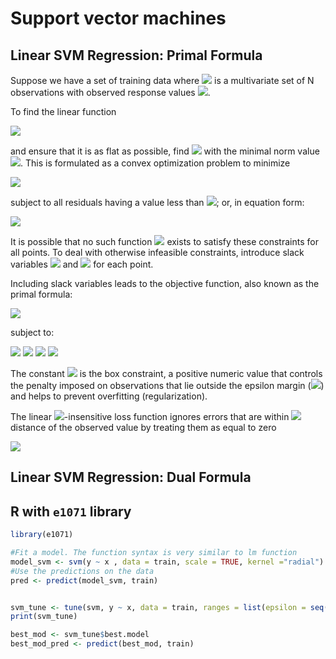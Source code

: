 # Support vector machines

## Linear SVM Regression: Primal Formula
Suppose we have a set of training data where <img src="http://latex.codecogs.com/gif.latex?x_n" border="0"/> is a multivariate set of N observations with observed response values <img src="http://latex.codecogs.com/gif.latex?y_n" border="0"/>.


To find the linear function


<img src="http://latex.codecogs.com/gif.latex?f(x)=x'\beta+b" border="0"/>


and ensure that it is as flat as possible, find <img src="http://latex.codecogs.com/gif.latex?f(x)" border="0"/> with the minimal norm value <img src="http://latex.codecogs.com/gif.latex?f(x)=(\beta'\beta)" border="0"/>. This is formulated as a convex optimization problem to minimize


<img src="http://latex.codecogs.com/gif.latex?J(\beta)=\frac{1}{2}\beta'\beta" border="0"/>


subject to all residuals having a value less than <img src="http://latex.codecogs.com/gif.latex?\epsilon" border="0"/>; or, in equation form:


<img src="http://latex.codecogs.com/gif.latex?|y_n-(x_n'\beta+b)|\leq \epsilon\forall&space;n." border="0"/>



It is possible that no such function <img src="http://latex.codecogs.com/gif.latex?f(x)" border="0"/> exists to satisfy these constraints for all points. To deal with otherwise infeasible constraints, introduce slack variables <img src="http://latex.codecogs.com/gif.latex?\xi_n" border="0"/> and <img src="http://latex.codecogs.com/gif.latex?\xi_n^{*}" border="0"/> for each point.



Including slack variables leads to the objective function, also known as the primal formula:


<img src="http://latex.codecogs.com/gif.latex?J(\beta)=\frac{1}{2}\beta'\beta + C \sum_{n=1}^N (\xi_n+\xi_n^{*})," border="0"/>


subject to:



<img src="http://latex.codecogs.com/gif.latex?\forall&space;n: y_n-(x_n'\beta+b)\leq \epsilon+\xi_n" border="0"/>

<img src="http://latex.codecogs.com/gif.latex?\forall&space;n:(x_n'\beta+b)-y_n\leq \epsilon+\xi_n" border="0"/>

<img src="http://latex.codecogs.com/gif.latex?\forall&space;n:\xi_n\geq 0" border="0"/>

<img src="http://latex.codecogs.com/gif.latex?\forall&space;n:\xi_n^{*}\geq 0" border="0"/>



The constant <img src="http://latex.codecogs.com/gif.latex?C"/> is the box constraint, a positive numeric value that controls the penalty imposed on observations that lie outside the epsilon margin (<img src="http://latex.codecogs.com/gif.latex?\epsilon"/>) and helps to prevent overfitting (regularization).


The linear <img src="http://latex.codecogs.com/gif.latex?\epsilon"/>-insensitive loss function ignores errors that are within <img src="http://latex.codecogs.com/gif.latex?\epsilon"/> distance of the observed value by treating them as equal to zero

<img src="http://latex.codecogs.com/gif.latex?L_\epsilon=\left\{\begin{matrix}{ll}0 & \text{ if } |y-f(x)|\leq \epsilon\\|y-f(x)|-\epsilon & \text{ otherwise }\end{matrix}\right."/>




## Linear SVM Regression: Dual Formula





## R with `e1071` library
```R
library(e1071)

#Fit a model. The function syntax is very similar to lm function
model_svm <- svm(y ~ x , data = train, scale = TRUE, kernel ="radial")
#Use the predictions on the data
pred <- predict(model_svm, train)


svm_tune <- tune(svm, y ~ x, data = train, ranges = list(epsilon = seq(0,1,0.01), cost = 2^(2:9)))
print(svm_tune)

best_mod <- svm_tune$best.model
best_mod_pred <- predict(best_mod, train)

```
